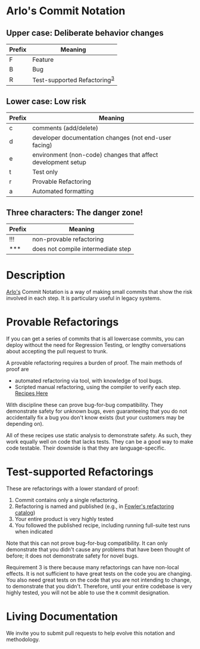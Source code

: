 # Arlo's Commit Notation

## Upper case: Deliberate behavior changes

| Prefix  | Meaning                                                   |
| ------- | --------------------------------------------------------- |
| F       | Feature                                                   |
| B       | Bug                                                       |
| R       | Test-supported Refactoring<sup>[3]</sup>                      |

## Lower case: Low risk

| Prefix  | Meaning                                                      |
| ------- | ------------------------------------------------------------ |
| c       | comments (add/delete)                                        |
| d       | developer documentation changes (not end-user facing)        |
| e       | environment (non-code) changes that affect development setup |
| t       | Test only                                                    |
| r       | Provable Refactoring                                         |
| a       | Automated formatting                                         |

## Three characters: The danger zone!

| Prefix  | Meaning                                                   |
| ------- | --------------------------------------------------------- |
| !!!     | non-provable refactoring                                  |
| ***     | does not compile intermediate step                        |

# Description

[Arlo's](https://twitter.com/arlobelshee) Commit Notation is a way of making small commits that show the risk involved in each step. It is particulary useful in legacy systems. 

# Provable Refactorings

If you can get a series of commits that is all lowercase commits, you can deploy without the need for Regression Testing, or lengthy conversations about accepting the pull request to trunk.

A provable refactoring requires a burden of proof. The main methods of proof are
* automated refactoring via tool, with knowledge of tool bugs.
* Scripted manual refactoring, using the compiler to verify each step. [Recipes Here](https://github.com/InnovatingTeams/provable-refactorings)

With discipline these can prove bug-for-bug compatibility. They demonstrate safety for unknown bugs, even guaranteeing that you do not accidentally fix a bug you don't know exists (but your customers may be depending on).

All of these recipes use static analysis to demonstrate safety. As such, they work equally well on code that lacks tests. They can be a good way to make code testable. Their downside is that they are language-specific.

# Test-supported Refactorings
[3]:#test-supported-refactorings

These are refactorings with a lower standard of proof:
1. Commit contains only a single refactoring.
2. Refactoring is named and published (e.g., in [Fowler's refactoring catalog](https://refactoring.com/catalog/))
3. Your entire product is very highly tested
4. You followed the published recipe, including running full-suite test runs when indicated

Note that this can not prove bug-for-bug compatibility. It can only demonstrate that you didn't cause any problems that have been thought of before; it does not demonstrate safety for novel bugs.

Requirement 3 is there because many refactorings can have non-local effects. It is not sufficient to have great tests on the code you are changing. You also need great tests on the code that you are not intending to change, to demonstrate that you didn't. Therefore, until your entire codebase is very highly tested, you will not be able to use the `R` commit designation.

# Living Documentation

We invite you to submit pull requests to help evolve this notation and methodology.
